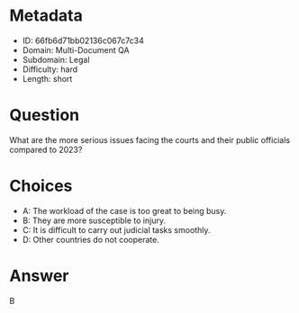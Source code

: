 # Metadata

- ID: 66fb6d71bb02136c067c7c34
- Domain: Multi-Document QA
- Subdomain: Legal
- Difficulty: hard
- Length: short

# Question

What are the more serious issues facing the courts and their public officials compared to 2023?

# Choices

- A: The workload of the case is too great to being busy.
- B: They are more susceptible to injury.
- C: It is difficult to carry out judicial tasks smoothly.
- D: Other countries do not cooperate.

# Answer

B

